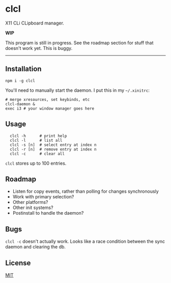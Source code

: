 # clcl

X11 CLi CLipboard manager.

**WIP**

This program is still in progress. See the roadmap section for stuff that
doesn't work yet. This is buggy.

--------

## Installation

`npm i -g clcl`

You'll need to manually start the daemon. I put this in my `~/.xinitrc`:

```shell
# merge xresources, set keybinds, etc
clcl-daemon &
exec i3 # your window manager goes here
```

## Usage

```
  clcl -h      # print help
  clcl -l      # list all
  clcl -s [n]  # select entry at index n
  clcl -r [n]  # remove entry at index n
  clcl -c      # clear all
```

`clcl` stores up to 100 entries.

## Roadmap

* Listen for copy events, rather than polling for changes synchronously
* Work with primary selection?
* Other platforms?
* Other init systems?
* Postinstall to handle the daemon?

## Bugs

`clcl -c` doesn't actually work. Looks like a race condition between the sync
daemon and clearing the db.

## License

[MIT](./LICENSE.md)
